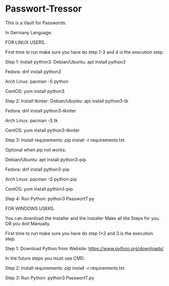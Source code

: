 # Passwort-Tressor

This is a Vault for Passwords.

In Germany Language.

FOR LINUX USERS.

First time to run make sure you have do step 1-3 and 4 is the execution step.

Step 1: 
Install python3:
Debian/Ubuntu: apt install python3

Fedora: dnf install python3

Arch Linux: pacman -S python

CentOS: yum install python3

Step 2:
Install tkinter:
Debian/Ubuntu: apt install python3-tk

Fedora: dnf install python3-tkinter

Arch Linux: pacman -S tk

CentOS: yum install python3-tkinter

Step 3:
Install requirements: pip install -r requirements.txt

Optional when pip not works: 

Debian/Ubuntu: apt install python3-pip

Fedora: dnf install python3-pip

Arch Linux: pacman -S python-pip

CentOS: yum install python3-pip

Step 4:
Run Python: python3 PasswortT.py

FOR WINDOWS USERS.

You can download the Installer and the Installer Make all the Steps for you.
OR you doit Manually.

First time to run make sure you have do step 1+2 and 3 is the execution step.

Step 1:
Download Python from Website: https://www.python.org/downloads/

In the future steps you must use CMD.

Step 2:
Install requirements: pip install -r requirements.txt

Step 3:
Run Python: python3 PasswortT.py
